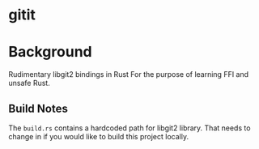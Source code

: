 # gitit

# Background

Rudimentary libgit2 bindings in Rust For the purpose of learning FFI and unsafe Rust.

## Build Notes

The `build.rs` contains a hardcoded path for libgit2 library. That needs to change in if you would like to build this project locally.